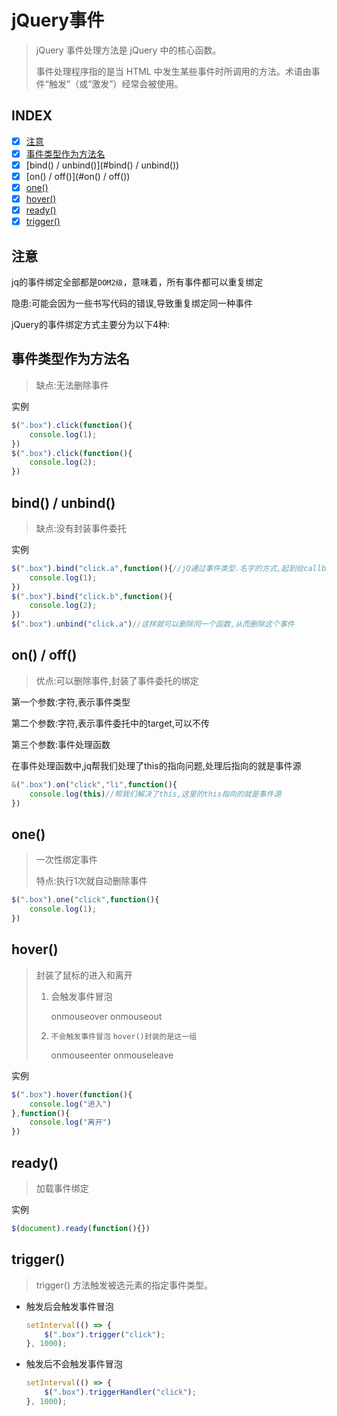 # jQuery事件

> jQuery 事件处理方法是 jQuery 中的核心函数。
>
> 事件处理程序指的是当 HTML 中发生某些事件时所调用的方法。术语由事件“触发”（或“激发”）经常会被使用。

## INDEX

- [x] [注意](#注意)
- [x] [事件类型作为方法名](#事件类型作为方法名)
- [x] [bind() / unbind()](#bind() / unbind())
- [x] [on() / off()](#on() / off())
- [x] [one()](#one())
- [x] [hover()](#hover())
- [x] [ready()](#ready())
- [x] [trigger()](#trigger())

## 注意

jq的事件绑定全部都是`DOM2级`，意味着，所有事件都可以重复绑定

隐患:可能会因为一些书写代码的错误,导致重复绑定同一种事件



jQuery的事件绑定方式主要分为以下4种:

## 事件类型作为方法名

> 缺点:无法删除事件

实例

```js
$(".box").click(function(){
    console.log(1);
})
$(".box").click(function(){
    console.log(2);
})
```



## bind() / unbind()

> 缺点:没有封装事件委托

实例

```js
$(".box").bind("click.a",function(){//jQ通过事件类型.名字的方式,起到给callback函数起名字的作用
    console.log(1);
})
$(".box").bind("click.b",function(){
    console.log(2);
})
$(".box").unbind("click.a")//这样就可以删除同一个函数,从而删除这个事件
```



## on() / off()

> 优点:可以删除事件,封装了事件委托的绑定

第一个参数:字符,表示事件类型

第二个参数:字符,表示事件委托中的target,可以不传

第三个参数:事件处理函数

在事件处理函数中,jq帮我们处理了this的指向问题,处理后指向的就是事件源

```js
&(".box").on("click","li",function(){
    console.log(this)//帮我们解决了this,这里的this指向的就是事件源
})
```



## one()

> 一次性绑定事件
>
> 特点:执行1次就自动删除事件

```js
$(".box").one("click",function(){
    console.log(1);
})
```



## hover()

> 封装了鼠标的进入和离开
>
> 1. 会触发事件冒泡
>
>    onmouseover     onmouseout
>
> 2. `不会触发事件冒泡` `hover()封装的是这一组`
>
>    onmouseenter    onmouseleave

实例

```js
$(".box").hover(function(){
    console.log("进入")
},function(){
    console.log("离开")
})
```



## ready()

> 加载事件绑定

实例

```js
$(document).ready(function(){})
```



## trigger()

> trigger() 方法触发被选元素的指定事件类型。

- 触发后会触发事件冒泡

  ```js
  setInterval(() => {
      $(".box").trigger("click");
  }, 1000);
  ```

  

- 触发后不会触发事件冒泡

  ```js
  setInterval(() => {
      $(".box").triggerHandler("click");
  }, 1000);
  ```

  

